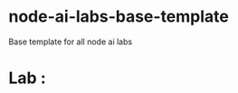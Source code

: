 # node-ai-labs-base-template
Base template for all node ai labs
# Lab <N>: <Title>

## Learning objectives
- (List 2–3 short bullets)

## What you’ll build
- Short description of the script/app

## Setup
- Click the assignment link
- Open in Codespaces (or local `node 20`)
- Create `.env` with `OPENAI_API_KEY=...` (or use Codespaces secrets)

## Tasks
1) Implement the TODOs in `src/*.mjs`
2) Run: `npm test` until all tests pass
3) Run: `npm start` and capture output (attach screenshot in PR comment)

## Autograding
- CI runs `npm ci && npm test`
- Passing tests = points (see rubric in Classroom)

## Notes
- Do **not** commit API keys
- We mock real API calls in tests to avoid cost/secret exposure
